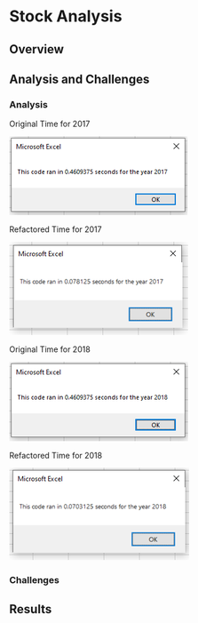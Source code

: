 # Stock Analysis

## Overview

## Analysis and Challenges

### Analysis

Original Time for 2017

![Original Time for 2017](https://github.com/Lindsey-Maag/Stock-Analysis/blob/main/Original_2017.PNG)

Refactored Time for 2017

![Refactored Time for 2017](https://github.com/Lindsey-Maag/Stock-Analysis/blob/main/VBA_Challenge_2017.PNG)

Original Time for 2018

![Original Time for 2018](https://github.com/Lindsey-Maag/Stock-Analysis/blob/main/Original_2018.PNG)

Refactored Time for 2018

![Refactored Time for 2018](https://github.com/Lindsey-Maag/Stock-Analysis/blob/main/VBA_Challenge_2018.PNG)

### Challenges



## Results
